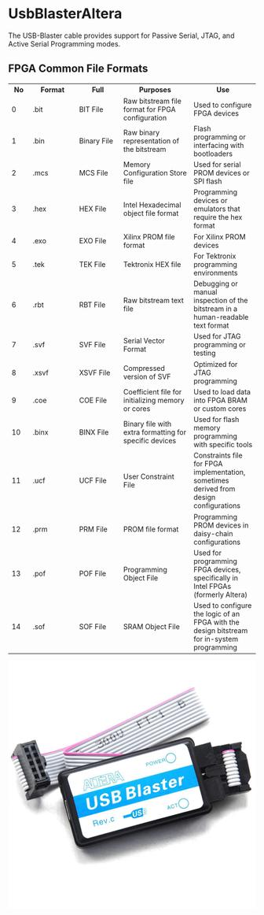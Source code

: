 # UsbBlasterAltera
The USB-Blaster cable provides support for Passive Serial, JTAG, and Active Serial Programming modes. 







## FPGA Common File Formats 




<table>
  <tr>
    <th>No</th>
    <th>Format</th>
    <th>Full</th>
    <th>Purposes</th>
    <th>Use</th>
  </tr>
  <tr>
  <td style="width: 50px; word-wrap: break-word;">0</td>
  <td style="width: 150px; word-wrap: break-word;">.bit</td>
  <td style="width: 150px; word-wrap: break-word;">BIT File</td>
  <td style="width: 200px; word-wrap: break-word;">Raw bitstream file format for FPGA configuration</td>
  <td style="width: 150px; word-wrap: break-word;">Used to configure FPGA devices</td>
</tr>
  <tr>
    <td style="width: 50px; word-wrap: break-word;">1</td>
    <td style="width: 150px; word-wrap: break-word;">.bin</td>
    <td style="width: 150px; word-wrap: break-word;">Binary File</td>
    <td style="width: 200px; word-wrap: break-word;">Raw binary representation of the bitstream</td>
    <td style="width: 150px; word-wrap: break-word;">Flash programming or interfacing with bootloaders</td>
  </tr>
  <tr>
    <td style="width: 50px; word-wrap: break-word;">2</td>
    <td style="width: 150px; word-wrap: break-word;">.mcs</td>
    <td style="width: 150px; word-wrap: break-word;">MCS File</td>
    <td style="width: 200px; word-wrap: break-word;">Memory Configuration Store file</td>
    <td style="width: 150px; word-wrap: break-word;">Used for serial PROM devices or SPI flash</td>
  </tr>
  <tr>
    <td style="width: 50px; word-wrap: break-word;">3</td>
    <td style="width: 150px; word-wrap: break-word;">.hex</td>
    <td style="width: 150px; word-wrap: break-word;">HEX File</td>
    <td style="width: 200px; word-wrap: break-word;">Intel Hexadecimal object file format</td>
    <td style="width: 150px; word-wrap: break-word;">Programming devices or emulators that require the hex format</td>
  </tr>
  <tr>
    <td style="width: 50px; word-wrap: break-word;">4</td>
    <td style="width: 150px; word-wrap: break-word;">.exo</td>
    <td style="width: 150px; word-wrap: break-word;">EXO File</td>
    <td style="width: 200px; word-wrap: break-word;">Xilinx PROM file format</td>
    <td style="width: 150px; word-wrap: break-word;">For Xilinx PROM devices</td>
  </tr>
  <tr>
    <td style="width: 50px; word-wrap: break-word;">5</td>
    <td style="width: 150px; word-wrap: break-word;">.tek</td>
    <td style="width: 150px; word-wrap: break-word;">TEK File</td>
    <td style="width: 200px; word-wrap: break-word;">Tektronix HEX file</td>
    <td style="width: 150px; word-wrap: break-word;">For Tektronix programming environments</td>
  </tr>
  <tr>
    <td style="width: 50px; word-wrap: break-word;">6</td>
    <td style="width: 150px; word-wrap: break-word;">.rbt</td>
    <td style="width: 150px; word-wrap: break-word;">RBT File</td>
    <td style="width: 200px; word-wrap: break-word;">Raw bitstream text file</td>
    <td style="width: 150px; word-wrap: break-word;">Debugging or manual inspection of the bitstream in a human-readable text format</td>
  </tr>
  <tr>
    <td style="width: 50px; word-wrap: break-word;">7</td>
    <td style="width: 150px; word-wrap: break-word;">.svf</td>
    <td style="width: 150px; word-wrap: break-word;">SVF File</td>
    <td style="width: 200px; word-wrap: break-word;">Serial Vector Format</td>
    <td style="width: 150px; word-wrap: break-word;">Used for JTAG programming or testing</td>
  </tr>
  <tr>
    <td style="width: 50px; word-wrap: break-word;">8</td>
    <td style="width: 150px; word-wrap: break-word;">.xsvf</td>
    <td style="width: 150px; word-wrap: break-word;">XSVF File</td>
    <td style="width: 200px; word-wrap: break-word;">Compressed version of SVF</td>
    <td style="width: 150px; word-wrap: break-word;">Optimized for JTAG programming</td>
  </tr>
  <tr>
    <td style="width: 50px; word-wrap: break-word;">9</td>
    <td style="width: 150px; word-wrap: break-word;">.coe</td>
    <td style="width: 150px; word-wrap: break-word;">COE File</td>
    <td style="width: 200px; word-wrap: break-word;">Coefficient file for initializing memory or cores</td>
    <td style="width: 150px; word-wrap: break-word;">Used to load data into FPGA BRAM or custom cores</td>
  </tr>
  <tr>
    <td style="width: 50px; word-wrap: break-word;">10</td>
    <td style="width: 150px; word-wrap: break-word;">.binx</td>
    <td style="width: 150px; word-wrap: break-word;">BINX File</td>
    <td style="width: 200px; word-wrap: break-word;">Binary file with extra formatting for specific devices</td>
    <td style="width: 150px; word-wrap: break-word;">Used for flash memory programming with specific tools</td>
  </tr>
  <tr>
    <td style="width: 50px; word-wrap: break-word;">11</td>
    <td style="width: 150px; word-wrap: break-word;">.ucf</td>
    <td style="width: 150px; word-wrap: break-word;">UCF File</td>
    <td style="width: 200px; word-wrap: break-word;">User Constraint File</td>
    <td style="width: 150px; word-wrap: break-word;">Constraints file for FPGA implementation, sometimes derived from design configurations</td>
  </tr>
  <tr>
    <td style="width: 50px; word-wrap: break-word;">12</td>
    <td style="width: 150px; word-wrap: break-word;">.prm</td>
    <td style="width: 150px; word-wrap: break-word;">PRM File</td>
    <td style="width: 200px; word-wrap: break-word;">PROM file format</td>
    <td style="width: 150px; word-wrap: break-word;">Programming PROM devices in daisy-chain configurations</td>
  </tr>
  <tr>
  <td style="width: 50px; word-wrap: break-word;">13</td>
  <td style="width: 150px; word-wrap: break-word;">.pof</td>
  <td style="width: 150px; word-wrap: break-word;">POF File</td>
  <td style="width: 200px; word-wrap: break-word;">Programming Object File</td>
  <td style="width: 150px; word-wrap: break-word;">Used for programming FPGA devices, specifically in Intel FPGAs (formerly Altera)</td>
</tr>
<tr>
  <td style="width: 50px; word-wrap: break-word;">14</td>
  <td style="width: 150px; word-wrap: break-word;">.sof</td>
  <td style="width: 150px; word-wrap: break-word;">SOF File</td>
  <td style="width: 200px; word-wrap: break-word;">SRAM Object File</td>
  <td style="width: 150px; word-wrap: break-word;">Used to configure the logic of an FPGA with the design bitstream for in-system programming</td>
</tr>
</table>



![png/usbblaster.jpg](png/usbblaster.jpg)










